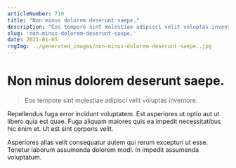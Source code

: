 ```yaml
---
articleNumber: 710
title: "Non minus dolorem deserunt saepe."
description: "Eos tempore sint molestiae adipisci velit voluptas inventore."
slug: 'non-minus-dolorem-deserunt-saepe.'
date: 2021-01-05
rngImg: ../generated_images/non-minus-dolorem-deserunt-saepe..jpg
---
```


# Non minus dolorem deserunt saepe.

> Eos tempore sint molestiae adipisci velit voluptas inventore.

Repellendus fuga error incidunt voluptatem. Est asperiores ut optio aut ut libero quia est quae. Fuga aliquam maiores quis ea impedit necessitatibus hic enim et. Ut est sint corporis velit.
 Asperiores alias velit consequatur autem qui rerum excepturi ut esse. Tenetur laborum assumenda dolorem modi. In impedit assumenda voluptatum.
